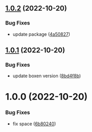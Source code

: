 ## [1.0.2](https://github.com/danieldkm/danielmorita-card/compare/v1.0.1...v1.0.2) (2022-10-20)


### Bug Fixes

* update package ([4a50827](https://github.com/danieldkm/danielmorita-card/commit/4a508276c6fdee34892aa602f1a919d405b8b1fc))

## [1.0.1](https://github.com/danieldkm/danielmorita-card/compare/v1.0.0...v1.0.1) (2022-10-20)


### Bug Fixes

* update boxen version ([8bd4f8b](https://github.com/danieldkm/danielmorita-card/commit/8bd4f8b97c673a178a51e804969bd6aab8d9f4d6))

# 1.0.0 (2022-10-20)


### Bug Fixes

* fix space ([6b80240](https://github.com/danieldkm/danielmorita-card/commit/6b802407716b9712afb81bec139195a3c327900c))

